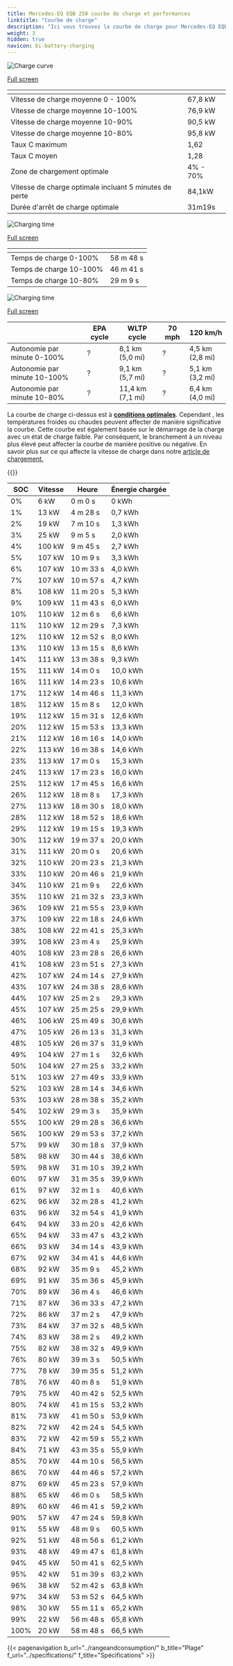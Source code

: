 ```yaml
---
title: Mercedes-EQ EQB 250 courbe de charge et performances
linktitle: "Courbe de charge"
description: "Ici vous trouvez la courbe de charge pour Mercedes-EQ EQB 250."
weight: 3
hidden: true
navicon: bi-battery-charging
---
```

<!-- markdownlint-disable MD033 -->
<!-- markdownlint-disable MD010 -->
<img src="/images/models/mercedes/eqb/eqb_250/chargingcurve.svg" alt="Charge curve" class="img-fluid">

[Full screen](/images/models/mercedes/eqb/eqb_250/chargingcurve.svg)


<div class="table-responsive">
<table class="table table-striped border">
	<thead>
		<tr>
			<th>
			</th>
			<th>
			</th>
		</tr>
	</thead>
	<tbody>
		<tr>
			<td>
				Vitesse de charge moyenne 0 - 100%
			</td>
			<td>
				67,8 kW
			</td>
		</tr>
		<tr>
			<td>
				Vitesse de charge moyenne 10-100%
			</td>
			<td>
				76,9 kW
			</td>
		</tr>
		<tr>
			<td>
				Vitesse de charge moyenne 10-90%
			</td>
			<td>
				90,5 kW
			</td>
		</tr>
		<tr>
			<td>
				Vitesse de charge moyenne 10-80%
			</td>
			<td>
				95,8 kW
			</td>
		</tr>
		<tr>
			<td>
				Taux C maximum
			</td>
			<td>
				1,62
			</td>
		</tr>
		<tr>
			<td>
				Taux C moyen
			</td>
			<td>
				1,28
			</td>
		</tr>
		<tr>
			<td>
				Zone de chargement optimale
			</td>
			<td>
				4% - 70%
			</td>
		</tr>
		<tr>
			<td>
				Vitesse de charge optimale incluant 5 minutes de perte
			</td>
			<td>
				84,1kW
			</td>
		</tr>
		<tr>
			<td>
				Durée d'arrêt de charge optimale
			</td>
			<td>
				31m19s
			</td>
		</tr>
	</tbody>
</table>
</div>
<img src="/images/models/mercedes/eqb/eqb_250/chargingtime.svg" alt="Charging time" class="img-fluid">

[Full screen](/images/models/mercedes/eqb/eqb_250/chargingtime.svg)
<div class="table-responsive">
<table class="table table-striped border">
	<thead>
		<tr>
			<th>
			</th>
			<th>
			</th>
		</tr>
	</thead>
	<tbody>
		<tr>
			<td>
				Temps de charge 0-100%
			</td>
			<td>
				 58 m 48 s
			</td>
		</tr>
		<tr>
			<td>
				Temps de charge 10-100%
			</td>
			<td>
				 46 m 41 s
			</td>
		</tr>
		<tr>
			<td>
				Temps de charge 10-80%
			</td>
			<td>
				 29 m 9 s
			</td>
		</tr>
	</tbody>
</table>
</div>
<img src="/images/models/mercedes/eqb/eqb_250/chargerangespeed.svg" alt="Charging time" class="img-fluid">

[Full screen](/images/models/mercedes/eqb/eqb_250/chargerangespeed.svg)
<div class="table-responsive">
<table class="table table-striped border">
	<thead>
		<tr>
			<th>
			</th>
			<th>
				EPA cycle
			</th>
			<th>
				WLTP cycle
			</th>
			<th>
				70 mph
			</th>
			<th>
				120 km/h
			</th>
		</tr>
	</thead>
	<tbody>
		<tr>
			<td>
				Autonomie par minute 0-100%
			</td>
			<td>
				?
			</td>
			<td>
				8,1 km (5,0 mi)
			</td>
			<td>
				?
			</td>
			<td>
				4,5 km (2,8 mi)
			</td>
		</tr>
		<tr>
			<td>
				Autonomie par minute 10-100%
			</td>
			<td>
				?
			</td>
			<td>
				9,1 km (5,7 mi)
			</td>
			<td>
				?
			</td>
			<td>
				5,1 km (3,2 mi)
			</td>
		</tr>
		<tr>
			<td>
				Autonomie par minute 10-80%
			</td>
			<td>
				?
			</td>
			<td>
				11,4 km (7,1 mi)
			</td>
			<td>
				?
			</td>
			<td>
				6,4 km (4,0 mi)
			</td>
		</tr>
	</tbody>
</table>
</div>


La courbe de charge ci-dessus est à **[conditions optimales](../../../../../technology/battery/charging/#temperature)**. Cependant , les températures froides ou chaudes peuvent affecter de manière significative la courbe. Cette courbe est également basée sur le démarrage de la charge avec un état de charge faible. Par conséquent, le branchement à un niveau plus élevé peut affecter la courbe de manière positive ou négative. En savoir plus sur ce qui affecte la vitesse de charge dans notre [article de chargement.](../../../../../technology/battery/charging/)


{{<evkxdisplayaddarticle />}}
<div class="table-responsive">
<table class="table table-striped border">
	<thead>
		<tr>
			<th>
				SOC
			</th>
			<th>
				Vitesse
			</th>
			<th>
				Heure
			</th>
			<th>
				Énergie chargée
			</th>
		</tr>
	</thead>
	<tbody>
		<tr>
			<td>
				0%
			</td>
			<td>
				6 kW
			</td>
			<td>
				 0 m 0 s
			</td>
			<td>
				0 kWh
			</td>
		</tr>
		<tr>
			<td>
				1%
			</td>
			<td>
				13 kW
			</td>
			<td>
				 4 m 28 s
			</td>
			<td>
				0,7 kWh
			</td>
		</tr>
		<tr>
			<td>
				2%
			</td>
			<td>
				19 kW
			</td>
			<td>
				 7 m 10 s
			</td>
			<td>
				1,3 kWh
			</td>
		</tr>
		<tr>
			<td>
				3%
			</td>
			<td>
				25 kW
			</td>
			<td>
				 9 m 5 s
			</td>
			<td>
				2,0 kWh
			</td>
		</tr>
		<tr>
			<td>
				4%
			</td>
			<td>
				100 kW
			</td>
			<td>
				 9 m 45 s
			</td>
			<td>
				2,7 kWh
			</td>
		</tr>
		<tr>
			<td>
				5%
			</td>
			<td>
				107 kW
			</td>
			<td>
				 10 m 9 s
			</td>
			<td>
				3,3 kWh
			</td>
		</tr>
		<tr>
			<td>
				6%
			</td>
			<td>
				107 kW
			</td>
			<td>
				 10 m 33 s
			</td>
			<td>
				4,0 kWh
			</td>
		</tr>
		<tr>
			<td>
				7%
			</td>
			<td>
				107 kW
			</td>
			<td>
				 10 m 57 s
			</td>
			<td>
				4,7 kWh
			</td>
		</tr>
		<tr>
			<td>
				8%
			</td>
			<td>
				108 kW
			</td>
			<td>
				 11 m 20 s
			</td>
			<td>
				5,3 kWh
			</td>
		</tr>
		<tr>
			<td>
				9%
			</td>
			<td>
				109 kW
			</td>
			<td>
				 11 m 43 s
			</td>
			<td>
				6,0 kWh
			</td>
		</tr>
		<tr>
			<td>
				10%
			</td>
			<td>
				110 kW
			</td>
			<td>
				 12 m 6 s
			</td>
			<td>
				6,6 kWh
			</td>
		</tr>
		<tr>
			<td>
				11%
			</td>
			<td>
				110 kW
			</td>
			<td>
				 12 m 29 s
			</td>
			<td>
				7,3 kWh
			</td>
		</tr>
		<tr>
			<td>
				12%
			</td>
			<td>
				110 kW
			</td>
			<td>
				 12 m 52 s
			</td>
			<td>
				8,0 kWh
			</td>
		</tr>
		<tr>
			<td>
				13%
			</td>
			<td>
				110 kW
			</td>
			<td>
				 13 m 15 s
			</td>
			<td>
				8,6 kWh
			</td>
		</tr>
		<tr>
			<td>
				14%
			</td>
			<td>
				111 kW
			</td>
			<td>
				 13 m 38 s
			</td>
			<td>
				9,3 kWh
			</td>
		</tr>
		<tr>
			<td>
				15%
			</td>
			<td>
				111 kW
			</td>
			<td>
				 14 m 0 s
			</td>
			<td>
				10,0 kWh
			</td>
		</tr>
		<tr>
			<td>
				16%
			</td>
			<td>
				111 kW
			</td>
			<td>
				 14 m 23 s
			</td>
			<td>
				10,6 kWh
			</td>
		</tr>
		<tr>
			<td>
				17%
			</td>
			<td>
				112 kW
			</td>
			<td>
				 14 m 46 s
			</td>
			<td>
				11,3 kWh
			</td>
		</tr>
		<tr>
			<td>
				18%
			</td>
			<td>
				112 kW
			</td>
			<td>
				 15 m 8 s
			</td>
			<td>
				12,0 kWh
			</td>
		</tr>
		<tr>
			<td>
				19%
			</td>
			<td>
				112 kW
			</td>
			<td>
				 15 m 31 s
			</td>
			<td>
				12,6 kWh
			</td>
		</tr>
		<tr>
			<td>
				20%
			</td>
			<td>
				112 kW
			</td>
			<td>
				 15 m 53 s
			</td>
			<td>
				13,3 kWh
			</td>
		</tr>
		<tr>
			<td>
				21%
			</td>
			<td>
				112 kW
			</td>
			<td>
				 16 m 16 s
			</td>
			<td>
				14,0 kWh
			</td>
		</tr>
		<tr>
			<td>
				22%
			</td>
			<td>
				113 kW
			</td>
			<td>
				 16 m 38 s
			</td>
			<td>
				14,6 kWh
			</td>
		</tr>
		<tr>
			<td>
				23%
			</td>
			<td>
				113 kW
			</td>
			<td>
				 17 m 0 s
			</td>
			<td>
				15,3 kWh
			</td>
		</tr>
		<tr>
			<td>
				24%
			</td>
			<td>
				113 kW
			</td>
			<td>
				 17 m 23 s
			</td>
			<td>
				16,0 kWh
			</td>
		</tr>
		<tr>
			<td>
				25%
			</td>
			<td>
				112 kW
			</td>
			<td>
				 17 m 45 s
			</td>
			<td>
				16,6 kWh
			</td>
		</tr>
		<tr>
			<td>
				26%
			</td>
			<td>
				112 kW
			</td>
			<td>
				 18 m 8 s
			</td>
			<td>
				17,3 kWh
			</td>
		</tr>
		<tr>
			<td>
				27%
			</td>
			<td>
				113 kW
			</td>
			<td>
				 18 m 30 s
			</td>
			<td>
				18,0 kWh
			</td>
		</tr>
		<tr>
			<td>
				28%
			</td>
			<td>
				112 kW
			</td>
			<td>
				 18 m 52 s
			</td>
			<td>
				18,6 kWh
			</td>
		</tr>
		<tr>
			<td>
				29%
			</td>
			<td>
				112 kW
			</td>
			<td>
				 19 m 15 s
			</td>
			<td>
				19,3 kWh
			</td>
		</tr>
		<tr>
			<td>
				30%
			</td>
			<td>
				112 kW
			</td>
			<td>
				 19 m 37 s
			</td>
			<td>
				20,0 kWh
			</td>
		</tr>
		<tr>
			<td>
				31%
			</td>
			<td>
				111 kW
			</td>
			<td>
				 20 m 0 s
			</td>
			<td>
				20,6 kWh
			</td>
		</tr>
		<tr>
			<td>
				32%
			</td>
			<td>
				110 kW
			</td>
			<td>
				 20 m 23 s
			</td>
			<td>
				21,3 kWh
			</td>
		</tr>
		<tr>
			<td>
				33%
			</td>
			<td>
				110 kW
			</td>
			<td>
				 20 m 46 s
			</td>
			<td>
				21,9 kWh
			</td>
		</tr>
		<tr>
			<td>
				34%
			</td>
			<td>
				110 kW
			</td>
			<td>
				 21 m 9 s
			</td>
			<td>
				22,6 kWh
			</td>
		</tr>
		<tr>
			<td>
				35%
			</td>
			<td>
				110 kW
			</td>
			<td>
				 21 m 32 s
			</td>
			<td>
				23,3 kWh
			</td>
		</tr>
		<tr>
			<td>
				36%
			</td>
			<td>
				109 kW
			</td>
			<td>
				 21 m 55 s
			</td>
			<td>
				23,9 kWh
			</td>
		</tr>
		<tr>
			<td>
				37%
			</td>
			<td>
				109 kW
			</td>
			<td>
				 22 m 18 s
			</td>
			<td>
				24,6 kWh
			</td>
		</tr>
		<tr>
			<td>
				38%
			</td>
			<td>
				108 kW
			</td>
			<td>
				 22 m 41 s
			</td>
			<td>
				25,3 kWh
			</td>
		</tr>
		<tr>
			<td>
				39%
			</td>
			<td>
				108 kW
			</td>
			<td>
				 23 m 4 s
			</td>
			<td>
				25,9 kWh
			</td>
		</tr>
		<tr>
			<td>
				40%
			</td>
			<td>
				108 kW
			</td>
			<td>
				 23 m 28 s
			</td>
			<td>
				26,6 kWh
			</td>
		</tr>
		<tr>
			<td>
				41%
			</td>
			<td>
				108 kW
			</td>
			<td>
				 23 m 51 s
			</td>
			<td>
				27,3 kWh
			</td>
		</tr>
		<tr>
			<td>
				42%
			</td>
			<td>
				107 kW
			</td>
			<td>
				 24 m 14 s
			</td>
			<td>
				27,9 kWh
			</td>
		</tr>
		<tr>
			<td>
				43%
			</td>
			<td>
				107 kW
			</td>
			<td>
				 24 m 38 s
			</td>
			<td>
				28,6 kWh
			</td>
		</tr>
		<tr>
			<td>
				44%
			</td>
			<td>
				107 kW
			</td>
			<td>
				 25 m 2 s
			</td>
			<td>
				29,3 kWh
			</td>
		</tr>
		<tr>
			<td>
				45%
			</td>
			<td>
				107 kW
			</td>
			<td>
				 25 m 25 s
			</td>
			<td>
				29,9 kWh
			</td>
		</tr>
		<tr>
			<td>
				46%
			</td>
			<td>
				106 kW
			</td>
			<td>
				 25 m 49 s
			</td>
			<td>
				30,6 kWh
			</td>
		</tr>
		<tr>
			<td>
				47%
			</td>
			<td>
				105 kW
			</td>
			<td>
				 26 m 13 s
			</td>
			<td>
				31,3 kWh
			</td>
		</tr>
		<tr>
			<td>
				48%
			</td>
			<td>
				105 kW
			</td>
			<td>
				 26 m 37 s
			</td>
			<td>
				31,9 kWh
			</td>
		</tr>
		<tr>
			<td>
				49%
			</td>
			<td>
				104 kW
			</td>
			<td>
				 27 m 1 s
			</td>
			<td>
				32,6 kWh
			</td>
		</tr>
		<tr>
			<td>
				50%
			</td>
			<td>
				104 kW
			</td>
			<td>
				 27 m 25 s
			</td>
			<td>
				33,2 kWh
			</td>
		</tr>
		<tr>
			<td>
				51%
			</td>
			<td>
				103 kW
			</td>
			<td>
				 27 m 49 s
			</td>
			<td>
				33,9 kWh
			</td>
		</tr>
		<tr>
			<td>
				52%
			</td>
			<td>
				103 kW
			</td>
			<td>
				 28 m 14 s
			</td>
			<td>
				34,6 kWh
			</td>
		</tr>
		<tr>
			<td>
				53%
			</td>
			<td>
				103 kW
			</td>
			<td>
				 28 m 38 s
			</td>
			<td>
				35,2 kWh
			</td>
		</tr>
		<tr>
			<td>
				54%
			</td>
			<td>
				102 kW
			</td>
			<td>
				 29 m 3 s
			</td>
			<td>
				35,9 kWh
			</td>
		</tr>
		<tr>
			<td>
				55%
			</td>
			<td>
				100 kW
			</td>
			<td>
				 29 m 28 s
			</td>
			<td>
				36,6 kWh
			</td>
		</tr>
		<tr>
			<td>
				56%
			</td>
			<td>
				100 kW
			</td>
			<td>
				 29 m 53 s
			</td>
			<td>
				37,2 kWh
			</td>
		</tr>
		<tr>
			<td>
				57%
			</td>
			<td>
				99 kW
			</td>
			<td>
				 30 m 18 s
			</td>
			<td>
				37,9 kWh
			</td>
		</tr>
		<tr>
			<td>
				58%
			</td>
			<td>
				98 kW
			</td>
			<td>
				 30 m 44 s
			</td>
			<td>
				38,6 kWh
			</td>
		</tr>
		<tr>
			<td>
				59%
			</td>
			<td>
				98 kW
			</td>
			<td>
				 31 m 10 s
			</td>
			<td>
				39,2 kWh
			</td>
		</tr>
		<tr>
			<td>
				60%
			</td>
			<td>
				97 kW
			</td>
			<td>
				 31 m 35 s
			</td>
			<td>
				39,9 kWh
			</td>
		</tr>
		<tr>
			<td>
				61%
			</td>
			<td>
				97 kW
			</td>
			<td>
				 32 m 1 s
			</td>
			<td>
				40,6 kWh
			</td>
		</tr>
		<tr>
			<td>
				62%
			</td>
			<td>
				96 kW
			</td>
			<td>
				 32 m 28 s
			</td>
			<td>
				41,2 kWh
			</td>
		</tr>
		<tr>
			<td>
				63%
			</td>
			<td>
				96 kW
			</td>
			<td>
				 32 m 54 s
			</td>
			<td>
				41,9 kWh
			</td>
		</tr>
		<tr>
			<td>
				64%
			</td>
			<td>
				94 kW
			</td>
			<td>
				 33 m 20 s
			</td>
			<td>
				42,6 kWh
			</td>
		</tr>
		<tr>
			<td>
				65%
			</td>
			<td>
				94 kW
			</td>
			<td>
				 33 m 47 s
			</td>
			<td>
				43,2 kWh
			</td>
		</tr>
		<tr>
			<td>
				66%
			</td>
			<td>
				93 kW
			</td>
			<td>
				 34 m 14 s
			</td>
			<td>
				43,9 kWh
			</td>
		</tr>
		<tr>
			<td>
				67%
			</td>
			<td>
				92 kW
			</td>
			<td>
				 34 m 41 s
			</td>
			<td>
				44,6 kWh
			</td>
		</tr>
		<tr>
			<td>
				68%
			</td>
			<td>
				92 kW
			</td>
			<td>
				 35 m 9 s
			</td>
			<td>
				45,2 kWh
			</td>
		</tr>
		<tr>
			<td>
				69%
			</td>
			<td>
				91 kW
			</td>
			<td>
				 35 m 36 s
			</td>
			<td>
				45,9 kWh
			</td>
		</tr>
		<tr>
			<td>
				70%
			</td>
			<td>
				89 kW
			</td>
			<td>
				 36 m 4 s
			</td>
			<td>
				46,6 kWh
			</td>
		</tr>
		<tr>
			<td>
				71%
			</td>
			<td>
				87 kW
			</td>
			<td>
				 36 m 33 s
			</td>
			<td>
				47,2 kWh
			</td>
		</tr>
		<tr>
			<td>
				72%
			</td>
			<td>
				86 kW
			</td>
			<td>
				 37 m 2 s
			</td>
			<td>
				47,9 kWh
			</td>
		</tr>
		<tr>
			<td>
				73%
			</td>
			<td>
				84 kW
			</td>
			<td>
				 37 m 32 s
			</td>
			<td>
				48,5 kWh
			</td>
		</tr>
		<tr>
			<td>
				74%
			</td>
			<td>
				83 kW
			</td>
			<td>
				 38 m 2 s
			</td>
			<td>
				49,2 kWh
			</td>
		</tr>
		<tr>
			<td>
				75%
			</td>
			<td>
				82 kW
			</td>
			<td>
				 38 m 32 s
			</td>
			<td>
				49,9 kWh
			</td>
		</tr>
		<tr>
			<td>
				76%
			</td>
			<td>
				80 kW
			</td>
			<td>
				 39 m 3 s
			</td>
			<td>
				50,5 kWh
			</td>
		</tr>
		<tr>
			<td>
				77%
			</td>
			<td>
				78 kW
			</td>
			<td>
				 39 m 35 s
			</td>
			<td>
				51,2 kWh
			</td>
		</tr>
		<tr>
			<td>
				78%
			</td>
			<td>
				76 kW
			</td>
			<td>
				 40 m 8 s
			</td>
			<td>
				51,9 kWh
			</td>
		</tr>
		<tr>
			<td>
				79%
			</td>
			<td>
				75 kW
			</td>
			<td>
				 40 m 42 s
			</td>
			<td>
				52,5 kWh
			</td>
		</tr>
		<tr>
			<td>
				80%
			</td>
			<td>
				74 kW
			</td>
			<td>
				 41 m 15 s
			</td>
			<td>
				53,2 kWh
			</td>
		</tr>
		<tr>
			<td>
				81%
			</td>
			<td>
				73 kW
			</td>
			<td>
				 41 m 50 s
			</td>
			<td>
				53,9 kWh
			</td>
		</tr>
		<tr>
			<td>
				82%
			</td>
			<td>
				72 kW
			</td>
			<td>
				 42 m 24 s
			</td>
			<td>
				54,5 kWh
			</td>
		</tr>
		<tr>
			<td>
				83%
			</td>
			<td>
				72 kW
			</td>
			<td>
				 42 m 59 s
			</td>
			<td>
				55,2 kWh
			</td>
		</tr>
		<tr>
			<td>
				84%
			</td>
			<td>
				71 kW
			</td>
			<td>
				 43 m 35 s
			</td>
			<td>
				55,9 kWh
			</td>
		</tr>
		<tr>
			<td>
				85%
			</td>
			<td>
				70 kW
			</td>
			<td>
				 44 m 10 s
			</td>
			<td>
				56,5 kWh
			</td>
		</tr>
		<tr>
			<td>
				86%
			</td>
			<td>
				70 kW
			</td>
			<td>
				 44 m 46 s
			</td>
			<td>
				57,2 kWh
			</td>
		</tr>
		<tr>
			<td>
				87%
			</td>
			<td>
				69 kW
			</td>
			<td>
				 45 m 23 s
			</td>
			<td>
				57,9 kWh
			</td>
		</tr>
		<tr>
			<td>
				88%
			</td>
			<td>
				65 kW
			</td>
			<td>
				 46 m 0 s
			</td>
			<td>
				58,5 kWh
			</td>
		</tr>
		<tr>
			<td>
				89%
			</td>
			<td>
				60 kW
			</td>
			<td>
				 46 m 41 s
			</td>
			<td>
				59,2 kWh
			</td>
		</tr>
		<tr>
			<td>
				90%
			</td>
			<td>
				57 kW
			</td>
			<td>
				 47 m 24 s
			</td>
			<td>
				59,8 kWh
			</td>
		</tr>
		<tr>
			<td>
				91%
			</td>
			<td>
				55 kW
			</td>
			<td>
				 48 m 9 s
			</td>
			<td>
				60,5 kWh
			</td>
		</tr>
		<tr>
			<td>
				92%
			</td>
			<td>
				51 kW
			</td>
			<td>
				 48 m 56 s
			</td>
			<td>
				61,2 kWh
			</td>
		</tr>
		<tr>
			<td>
				93%
			</td>
			<td>
				48 kW
			</td>
			<td>
				 49 m 47 s
			</td>
			<td>
				61,8 kWh
			</td>
		</tr>
		<tr>
			<td>
				94%
			</td>
			<td>
				45 kW
			</td>
			<td>
				 50 m 41 s
			</td>
			<td>
				62,5 kWh
			</td>
		</tr>
		<tr>
			<td>
				95%
			</td>
			<td>
				42 kW
			</td>
			<td>
				 51 m 39 s
			</td>
			<td>
				63,2 kWh
			</td>
		</tr>
		<tr>
			<td>
				96%
			</td>
			<td>
				38 kW
			</td>
			<td>
				 52 m 42 s
			</td>
			<td>
				63,8 kWh
			</td>
		</tr>
		<tr>
			<td>
				97%
			</td>
			<td>
				34 kW
			</td>
			<td>
				 53 m 52 s
			</td>
			<td>
				64,5 kWh
			</td>
		</tr>
		<tr>
			<td>
				98%
			</td>
			<td>
				30 kW
			</td>
			<td>
				 55 m 11 s
			</td>
			<td>
				65,2 kWh
			</td>
		</tr>
		<tr>
			<td>
				99%
			</td>
			<td>
				22 kW
			</td>
			<td>
				 56 m 48 s
			</td>
			<td>
				65,8 kWh
			</td>
		</tr>
		<tr>
			<td>
				100%
			</td>
			<td>
				20 kW
			</td>
			<td>
				 58 m 48 s
			</td>
			<td>
				66,5 kWh
			</td>
		</tr>
	</tbody>
</table>
</div>


{{< pagenavigation b_url="../rangeandconsumption/" b_title="Plage" f_url="../specifications/" f_title="Spécifications" >}}
